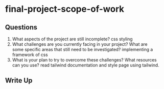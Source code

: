 # final-project-scope-of-work

## Questions

1. What aspects of the project are still incomplete?
   css styling
2. What challenges are you currently facing in your project? What are some specific areas that still need to be investigated?
   implementing a framework of css
3. What is your plan to try to overcome these challenges? What resources can you use?
   read tailwind documentation and style page using tailwind.

## Write Up

<!--- Final project write up goes here --->
